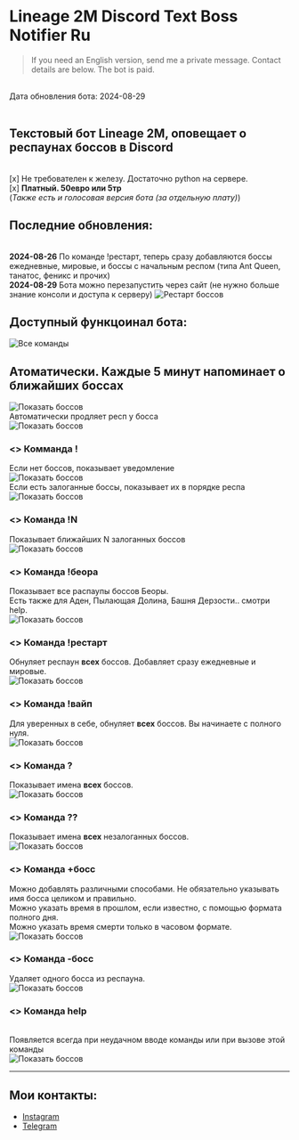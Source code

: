 # Lineage 2M Discord Text Boss Notifier Ru
> If you need an English version, send me a private message. Contact details are below. The bot is paid.

<br/>Дата обновления бота: 2024-08-29
<br/>
<br/>
## Текстовый бот Lineage 2M, оповещает о респаунах боссов в Discord 
<br/> [x] Не требователен к железу. Достаточно python на сервере.
<br/> [x] **Платный. 50евро или 5тр**
<br/> (_Также есть и голосовая версия бота (за отдельную плату)_)

## Последние обновления:
<br/>__2024-08-26__ По команде !рестарт, теперь сразу добавляются боссы ежедневные, мировые, и боссы с начальным респом (типа Ant Queen, танатос, феникс и прочих)
<br/>__2024-08-29__ Бота можно перезапустить через сайт (не нужно больше знание консоли и доступа к серверу)
![Рестарт боссов](./screenshots/15.png)


## Доступный функцоинал бота:
![Все команды](./screenshots/1.png)

## Атоматически. Каждые 5 минут напоминает о ближайших боссах
![Показать боссов](./screenshots/8.png)
<br/>Автоматически продляет респ у босса
<br/>![Показать боссов](./screenshots/9.png)

### **<> Комманда !**
Если нет боссов, показывает уведомление
<br/>![Показать боссов](./screenshots/2.png)
<br/>Если есть залоганные боссы, показывает их в порядке респа
<br/>![Показать боссов](./screenshots/3.png)


### **<> Команда !N**
Показывает ближайших N залоганных боссов
<br/>![Показать боссов](./screenshots/6.png)

### **<> Команда !беора**
Показывает все распаупы боссов Беоры.
<br/>Есть также для Аден, Пылающая Долина, Башня Дерзости.. смотри help.
<br/>![Показать боссов](./screenshots/7.png)

### **<> Команда !рестарт**
Обнуляет респаун __всех__ боссов. Добавляет сразу ежедневные и мировые.
<br/>![Показать боссов](./screenshots/4.png)


### **<> Команда !вайп**
Для уверенных в себе, обнуляет __всех__ боссов. Вы начинаете с полного нуля.
<br/>![Показать боссов](./screenshots/14.png)


### **<> Команда ?**
Показывает имена __всех__ боссов.
<br/>![Показать боссов](./screenshots/10.png)


### **<> Команда ??**
Показывает имена __всех__ незалоганных боссов.
<br/>![Показать боссов](./screenshots/11.png)


### **<> Команда +босс**
Можно добавлять различными способами. Не обязательно указывать имя босса целиком и правильно.
<br/>Можно указать время в прошлом, если известно, с помощью формата полного дня.
<br/>Можно указать время смерти только в часовом формате.
<br/>![Показать боссов](./screenshots/5.png)

### **<> Команда -босс**
Удаляет одного босса из респауна.
<br/>![Показать боссов](./screenshots/12.png)


### **<> Команда help**
<br/>Появляется всегда при неудачном вводе команды или при вызове этой команды
<br/>![Показать боссов](./screenshots/13.png)

---

## Мои контакты:
- [Instagram](https://www.instagram.com/eldar.dragomir/)
- [Telegram](https://t.me/eldar_dragomir)
